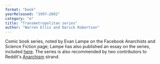 ```yaml
---
format: "book"
yearReleased: "1997–2002"
category: "e"
title: "Transmetropolitan series"
author: "Warren Ellis and Darick Robertson"
---
```

Comic book series, noted by Evan Lampe on the Facebook  Anarchists and Science Fiction page; Lampe has also published an essay on the  series, included <a href="–">here</a>. The series is also recommended by two  contributors to Reddit's <a href="http://www.reddit.com/r/Anarchism/comments/1d7esn/">Anarchism</a>  strand.
 